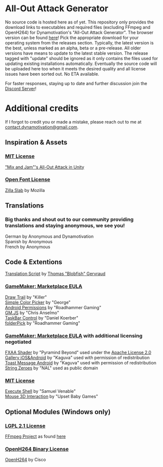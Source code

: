 # All-Out Attack Generator
No source code is hosted here as of yet. This repository only provides the download links to executables and required files (excluding FFmpeg and OpenH264) for Dynamotivation's "All-Out Attack Generator". The browser version can be found [here](https://dynamotivation.github.io/All-Out-Attack-Generator-Web/)!
Pick the appropriate download for your operating system from the releases section. Typically, the latest version is the best, unless marked as an alpha, beta or a pre-release. All older versions have means to update to the latest stable version. The release tagged with "update" should be ignored as it only contains the files used for updating existing installations automatically.
Eventually the source code will be uploaded here too when it meets the desired quality and all license issues have been sorted out. No ETA available.

For faster responses, staying up to date and further discussion join the [Discord Server](https://discord.gg/bk8XdVMJUs)!

# Additional credits
If I forgot to credit you or made a mistake, please reach out to me at [contact.dynamotivation@gmail.com](mailto:contact.dynamotivation@gmail.com).

## Inspiration & Assets
### [MIT License](https://opensource.org/licenses/MIT)
["Mix and Jam"'s All-Out Attack in Unity](https://github.com/mixandjam/Persona-AllOut)

### [Open Font License](https://scripts.sil.org/cms/scripts/page.php?site_id=nrsi&id=OFL)
[Zilla Slab](https://fonts.google.com/specimen/Zilla+Slab) by Mozilla

## Translations
### Big thanks and shout out to our community providing translations and staying anonymous, we see you!
German by Anonymous and Dynamotivation\
Spanish by Anonymous\
French by Anonymous

## Code & Extentions
[Translation Script](https://pastebin.com/HjxsVi49) by [Thomas "Blobfish" Gervraud](https://www.youtube.com/c/blobfishdev)

### [GameMaker: Marketplace EULA](https://marketplace.yoyogames.com/eula)
[Draw Trail](https://marketplace.yoyogames.com/assets/212/draw-trail) by "Killer"\
[Simple Color Picker](https://marketplace.yoyogames.com/assets/728/simple-color-picker) by "George"\
[Android Permissions](https://marketplace.yoyogames.com/assets/4880/android-permissions) by "Roadhammer Gaming"\
[GM.JS](https://marketplace.yoyogames.com/assets/3454/gm-js) by "Chris Anselmo"\
[TaskBar Control](https://marketplace.yoyogames.com/assets/6151/taskbar-control) by "Daniel Koerber"\
[folderPick](https://marketplace.yoyogames.com/assets/4257/folderpick) by "Roadhammer Gaming"

### [GameMaker: Marketplace EULA](https://marketplace.yoyogames.com/eula) with additional licensing negotiated
[FXAA Shader](https://marketplace.yoyogames.com/assets/1360/fxaa-shader) by "Pyramind Beyond" used under the [Apache License 2.0](https://www.apache.org/licenses/LICENSE-2.0)\
[Gallery iOS&Android](https://marketplace.yoyogames.com/assets/3960/gallery-ios-android) by "Kaguva" used with permission of redistribution\
[Toast Message Android](https://marketplace.yoyogames.com/assets/4230/toast-message-android) by "Kaguva" used with permission of redistribution\
[String Zeroes](https://marketplace.yoyogames.com/assets/157/string-zeroes) by "NAL" used as public domain

### [MIT License](https://opensource.org/licenses/MIT)
[Execute Shell](https://marketplace.yoyogames.com/assets/575/execute-shell) by "Samuel Venable"\
[Mouse 3D Interaction](https://marketplace.yoyogames.com/assets/2252/mouse-3d-interaction) by "Upset Baby Games"

## Optional Modules (Windows only)
### [LGPL 2.1 License](https://www.gnu.org/licenses/old-licenses/lgpl-2.1.html)
[FFmpeg Project](http://ffmpeg.org/) as found [here](https://github.com/Dynamotivation/FFmpeg)

### [OpenH264 Binary License](https://www.openh264.org/BINARY_LICENSE.txt)
[OpenH264](https://www.openh264.org/) by Cisco

